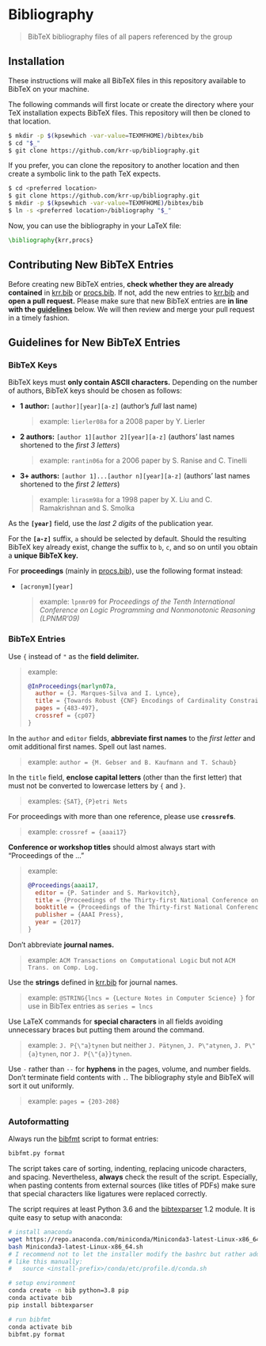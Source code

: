 # Bibliography

> BibTeX bibliography files of all papers referenced by the group

## Installation

These instructions will make all BibTeX files in this repository available to BibTeX on your machine.

The following commands will first locate or create the directory where your TeX installation expects BibTeX files.
This repository will then be cloned to that location.

```sh
$ mkdir -p $(kpsewhich -var-value=TEXMFHOME)/bibtex/bib
$ cd "$_"
$ git clone https://github.com/krr-up/bibliography.git
```

If you prefer, you can clone the repository to another location and then create a symbolic link to the path TeX expects.

```sh
$ cd <preferred location>
$ git clone https://github.com/krr-up/bibliography.git
$ mkdir -p $(kpsewhich -var-value=TEXMFHOME)/bibtex/bib
$ ln -s <preferred location>/bibliography "$_"
```

Now, you can use the bibliography in your LaTeX file:

```latex
\bibliography{krr,procs}
```

## Contributing New BibTeX Entries

Before creating new BibTeX entries, **check whether they are already contained** in [krr.bib] or [procs.bib].
If not, add the new entries to [krr.bib] and **open a pull request.**
Please make sure that new BibTeX entries are **in line with the [guidelines](#guidelines-for-new-bibtex-entries)** below.
We will then review and merge your pull request in a timely fashion.

## Guidelines for New BibTeX Entries

### BibTeX Keys

BibTeX keys must **only contain ASCII characters.**
Depending on the number of authors, BibTeX keys should be chosen as follows:

- **1 author:** `[author][year][a-z]` (author’s *full* last name)

  > example: `lierler08a` for a 2008 paper by Y. Lierler
- **2 authors:** `[author 1][author 2][year][a-z]` (authors’ last names shortened to the *first 3 letters*)

  > example: `rantin06a` for a 2006 paper by S. Ranise and C. Tinelli
- **3+ authors:** `[author 1]...[author n][year][a-z]` (authors’ last names shortened to the *first 2 letters*)

  > example: `lirasm98a` for a 1998 paper by X. Liu and C. Ramakrishnan and S. Smolka

As the **`[year]`** field, use the *last 2 digits* of the publication year.

For the **`[a-z]`** suffix, `a` should be selected by default.
Should the resulting BibTeX key already exist, change the suffix to `b`, `c`, and so on until you obtain a **unique BibTeX key.**

For **proceedings** (mainly in [procs.bib]), use the following format instead:

- `[acronym][year]`

  > example: `lpnmr09` for *Proceedings of the Tenth International Conference on Logic Programming and Nonmonotonic Reasoning (LPNMR’09)*

### BibTeX Entries

Use `{` instead of `"` as the **field delimiter.**

> example:
> ```bibtex
> @InProceedings{marlyn07a,
>   author = {J. Marques-Silva and I. Lynce},
>   title = {Towards Robust {CNF} Encodings of Cardinality Constraints},
>   pages = {483-497},
>   crossref = {cp07}
> }
> ```

In the `author` and `editor` fields, **abbreviate first names** to the *first letter* and omit additional first names.
Spell out last names.

> example: `author = {M. Gebser and B. Kaufmann and T. Schaub}`

In the `title` field, **enclose capital letters** (other than the first letter) that must not be converted to lowercase letters by `{` and `}`.

> examples: `{SAT}`, `{P}etri Nets`

For proceedings with more than one reference, please use **`crossref`s**.

> example: `crossref = {aaai17}`

**Conference or workshop titles** should almost always start with “Proceedings of the …”

> example:
> ```bibtex
> @Proceedings{aaai17,
>   editor = {P. Satinder and S. Markovitch},
>   title = {Proceedings of the Thirty-first National Conference on Artificial Intelligence (AAAI'17)},
>   booktitle = {Proceedings of the Thirty-first National Conference on Artificial Intelligence (AAAI'17)},
>   publisher = {AAAI Press},
>   year = {2017}
> }
> ```

Don’t abbreviate **journal names.**

> example: `ACM Transactions on Computational Logic` but not `ACM Trans. on Comp. Log.`

Use the **strings** defined in [krr.bib] for journal names.

> example: `@STRING{lncs = {Lecture Notes in Computer Science} }` for use in BibTex entries as `series = lncs`

Use LaTeX commands for **special characters** in all fields avoiding unnecessary braces but putting them around the command.

> example: `J. P{\"a}tynen` but neither `J. Pätynen`, `J. P\"atynen`, `J. P\"{a}tynen`, nor `J. P{\"{a}}tynen`.

Use `-` rather than `--` for **hyphens** in the pages, volume, and number fields.
Don’t terminate field contents with `.`.
The bibliography style and BibTeX will sort it out uniformly.

> example: `pages = {203-208}`

### Autoformatting

Always run the [bibfmt] script to format entries:
```sh
bibfmt.py format
```

The script takes care of sorting, indenting, replacing unicode characters, and spacing.
Nevertheless, **always** check the result of the script.
Especially, when pasting contents from external sources (like titles of PDFs)
make sure that special characters like ligatures were replaced correctly.

The script requires at least Python 3.6 and the [bibtexparser] 1.2 module.
It is quite easy to setup with anaconda:
```sh
# install anaconda
wget https://repo.anaconda.com/miniconda/Miniconda3-latest-Linux-x86_64.sh
bash Miniconda3-latest-Linux-x86_64.sh
# I recommend not to let the installer modify the bashrc but rather add a line
# like this manually:
#   source <install-prefix>/conda/etc/profile.d/conda.sh

# setup environment
conda create -n bib python=3.8 pip
conda activate bib
pip install bibtexparser

# run bibfmt
conda activate bib
bibfmt.py format
```

[krr.bib]: krr.bib
[procs.bib]: procs.bib
[bibfmt]: bibfmt.py
[bibtexparser]: https://github.com/sciunto-org/python-bibtexparser
